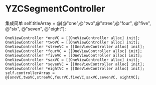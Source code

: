 # YZCSegmentController
集成简单
self.titleArray = @[@"one",@"two",@"stree",@"four", @"five", @"six", @"seven", @"eight"];
    
    OneViewController *oneVC = [[OneViewController alloc] init];
    OneViewController *twoVC = [[OneViewController alloc] init];
    OneViewController *streeVC = [[OneViewController alloc] init];
    OneViewController *fourVC = [[OneViewController alloc] init];
    OneViewController *fiveVC = [[OneViewController alloc] init];
    OneViewController *saxVC = [[OneViewController alloc] init];
    OneViewController *sevenVC = [[OneViewController alloc] init];
    OneViewController *eightVC = [[OneViewController alloc] init];
    self.controllerArray = @[oneVC,twoVC,streeVC,fourVC,fiveVC,saxVC,sevenVC, eightVC];
